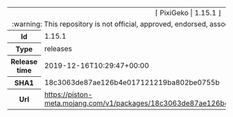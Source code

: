 <html><table>
<tr><td colspan="2" align="center"><img width="0" height="0"><br/>⌈ PixiGeko | 1.15.1 ⌋<br/><img width="0" height="0"></td></tr>
<tr><td colspan="2" align="center"><img width="0" height="0"><br/>
:warning: This repository is not official, approved, endorsed, associated or connected with Mojang :warning:
<br/><img width="0" height="0"></td></tr>
<tr><th>Id</th><td>1.15.1</td></tr>
<tr><th>Type</th><td>releases</td></tr>
<tr><th>Release time</th><td>2019-12-16T10:29:47+00:00</td></tr>
<tr><th>SHA1</th><td>18c3063de87ae126b4e017121219ba802be0755b</td></tr>
<tr><th>Url</th><td><a href="https://piston-meta.mojang.com/v1/packages/18c3063de87ae126b4e017121219ba802be0755b/1.15.1.json">https://piston-meta.mojang.com/v1/packages/18c3063de87ae126b4e017121219ba802be0755b/1.15.1.json</a></td></tr>